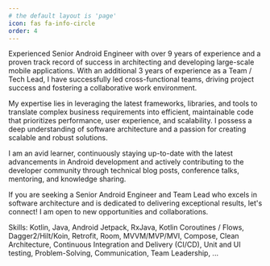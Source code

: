 ```yaml
---
# the default layout is 'page'
icon: fas fa-info-circle
order: 4
---
```


Experienced Senior Android Engineer with over 9 years of experience and a proven track record of success in architecting and developing large-scale mobile applications. With an additional 3 years of experience as a Team / Tech Lead, I have successfully led cross-functional teams, driving project success and fostering a collaborative work environment.

My expertise lies in leveraging the latest frameworks, libraries, and tools to translate complex business requirements into efficient, maintainable code that prioritizes performance, user experience, and scalability. I possess a deep understanding of software architecture and a passion for creating scalable and robust solutions.

I am an avid learner, continuously staying up-to-date with the latest advancements in Android development and actively contributing to the developer community through technical blog posts, conference talks, mentoring, and knowledge sharing. 

If you are seeking a Senior Android Engineer and Team Lead who excels in software architecture and is dedicated to delivering exceptional results, let's connect! I am open to new opportunities and collaborations.

Skills: Kotlin, Java, Android Jetpack, RxJava, Kotlin Coroutines / Flows, Dagger2/Hilt/Koin, Retrofit, Room, MVVM/MVP/MVI, Compose, Clean Architecture, Continuous Integration and Delivery (CI/CD), Unit and UI testing, Problem-Solving, Communication, Team Leadership, ...
